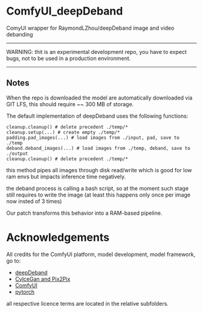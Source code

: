 # ComfyUI_deepDeband
ComyUI wrapper for RaymondLZhou/deepDeband image and video debanding


<hr>
WARNING: thit is an experimental development repo, you have to expect bugs, not to be used in a production environment.
<hr>

## Notes
When the repo is downloaded the model are automatically downloaded via GIT LFS, this should require ~~ 300 MB of storage.

The default implementation of deepDeband uses the following functions:
```
cleanup.cleanup() # delete precedent ./temp/*
cleanup.setup(...) # create empty ./temp/*
padding.pad_images(...) # load images from ./input, pad, save to ./temp
deband.deband_images(...) # load images from ./temp, deband, save to ./output
cleanup.cleanup() # delete precedent ./temp/*
```
this method pipes all images through disk read/write which is good for low ram envs but impacts inference time negatively.

the deband process is calling a bash script, so at the moment such stage still requires to write the image (at least this happens only once per image now insted of 3 times)

Our patch transforms this behavior into a RAM-based pipeline.


# Acknowledgements

All credits for the ComfyUI platform, model development, model framework, go to:
- [deepDeband](https://github.com/RaymondLZhou/deepDeband)
- [CylceGan and Pix2Pix](https://github.com/junyanz/pytorch-CycleGAN-and-pix2pix)
- [ComfyUI](https://github.com/comfyui)
- [pytorch](https://github.com/pytorch/pytorch)

all respective licence terms are located in the relative subfolders.